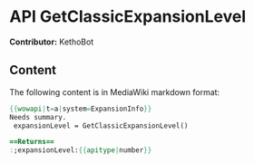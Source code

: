 # API GetClassicExpansionLevel

**Contributor:** KethoBot

## Content

The following content is in MediaWiki markdown format:

```mediawiki
{{wowapi|t=a|system=ExpansionInfo}}
Needs summary.
 expansionLevel = GetClassicExpansionLevel()

==Returns==
:;expansionLevel:{{apitype|number}}
```